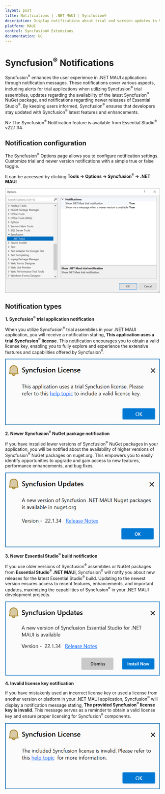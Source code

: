```yaml
---
layout: post
title: Notifications | .NET MAUI | Syncfusion®
description: Display notifications about trial and version updates in Syncfusion® applications.
platform: MAUI
control: Syncfusion® Extensions
documentation: UG
---
```


# Syncfusion<sup>®</sup> Notifications

Syncfusion<sup>®</sup> enhances the user experience in .NET MAUI applications through notification messages. These notifications cover various aspects, including alerts for trial applications when utilizing Syncfusion<sup>®</sup> trial assemblies, updates regarding the availability of the latest Syncfusion<sup>®</sup> NuGet package, and notifications regarding newer releases of Essential Studio<sup>®</sup>. By keeping users informed, Syncfusion<sup>®</sup> ensures that developers stay updated with Syncfusion<sup>®</sup> latest features and enhancements.

N> The Syncfusion<sup>®</sup> Notification feature is available from Essential Studio<sup>®</sup> v22.1.34.

## Notification configuration

The Syncfusion<sup>®</sup> Options page allows you to configure notification settings. Customize trial and newer version notifications with a simple true or false toggle.

It can be accessed by clicking **Tools -> Options -> Syncfusion<sup>®</sup> -> .NET MAUI**

   ![Option Page](images/maui_optionPage.png)

## Notification types

**1. Syncfusion<sup>®</sup> trial application notification**

When you utilize Syncfusion<sup>®</sup> trial assemblies in your .NET MAUI application, you will receive a notification stating, **This application uses a trial Syncfusion<sup>®</sup> license.** This notification encourages you to obtain a valid license key, enabling you to fully explore and experience the extensive features and capabilities offered by Syncfusion<sup>®</sup>.

   ![Trial notification](images/maui_trial.png)

**2. Newer Syncfusion<sup>®</sup> NuGet package notification**

If you have installed lower versions of Syncfusion<sup>®</sup> NuGet packages in your application, you will be notified about the availability of higher versions of Syncfusion<sup>®</sup> NuGet packages on nuget.org. This empowers you to easily identify opportunities to upgrade and gain access to new features, performance enhancements, and bug fixes.

   ![NuGet notification](images/maui_nuget.png)

**3. Newer Essential Studio<sup>®</sup> build notification**

If you use older versions of Syncfusion<sup>®</sup> assemblies or NuGet packages from **Essential Studio<sup>®</sup> .NET MAUI**, Syncfusion<sup>®</sup> will notify you about new releases for the latest Essential Studio<sup>®</sup> build. Updating to the newest version ensures access to recent features, enhancements, and important updates, maximizing the capabilities of Syncfusion<sup>®</sup> in your .NET MAUI development projects.

   ![Build notification](images/maui_build.png)

**4. Invalid license key notification**

If you have mistakenly used an incorrect license key or used a license from another version or platform in your .NET MAUI application, Syncfusion<sup>®</sup> will display a notification message stating, **The provided Syncfusion<sup>®</sup> license key is invalid**. This message serves as a reminder to obtain a valid license key and ensure proper licensing for Syncfusion<sup>®</sup> components.

   ![Invalid Notification](images/maui_invalid.png)

  


